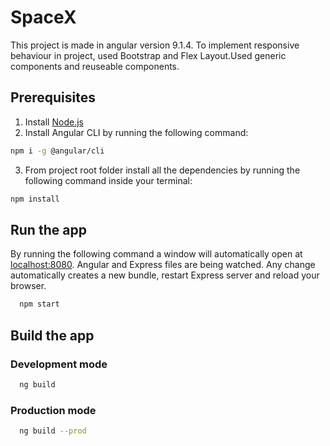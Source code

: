 # SpaceX

This project is made in angular version 9.1.4. To implement responsive behaviour in project, used Bootstrap and Flex Layout.Used generic components and reuseable components.

## Prerequisites

1. Install [Node.js](https://nodejs.org) 
2. Install Angular CLI by running the following command:
  ```bash
  npm i -g @angular/cli
  ```
3. From project root folder install all the dependencies by running the following command inside your terminal:
  ```bash
  npm install
  ```

## Run the app

By running the following command a window will automatically open at [localhost:8080](http://localhost:8080). Angular and Express files are being watched. Any change automatically creates a new bundle, restart Express server and reload your browser.

```bash
  npm start
  ```

## Build the app

### Development mode

```bash
  ng build
  ```

### Production mode

```bash
  ng build --prod
  ```

